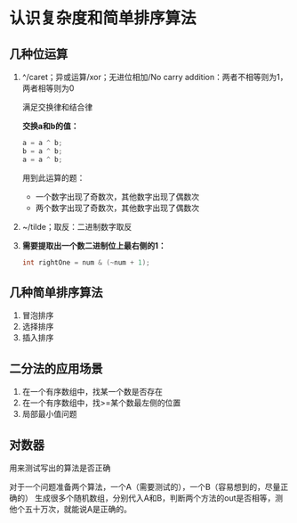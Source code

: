 # 认识复杂度和简单排序算法

## 几种位运算

1. ^/caret；异或运算/xor；无进位相加/No carry addition：两者不相等则为1，两者相等则为0

   满足交换律和结合律

   **交换a和b的值：**

   ```java
   a = a ^ b;
   b = a ^ b;
   a = a ^ b;
   ```

   用到此运算的题：

   - 一个数字出现了奇数次，其他数字出现了偶数次
   - 两个数字出现了奇数次，其他数字出现了偶数次

2. ~/tilde；取反：二进制数字取反

3. **需要提取出一个数二进制位上最右侧的1：**

   ```java
   int rightOne = num & (~num + 1);
   ```

## 几种简单排序算法

1. 冒泡排序
2. 选择排序
3. 插入排序

## 二分法的应用场景

1. 在一个有序数组中，找某一个数是否存在
2. 在一个有序数组中，找>=某个数最左侧的位置
3. 局部最小值问题

## 对数器

用来测试写出的算法是否正确

对于一个问题准备两个算法，一个A（需要测试的），一个B（容易想到的，尽量正确的）
生成很多个随机数组，分别代入A和B，判断两个方法的out是否相等，测他个五十万次，就能说A是正确的。
